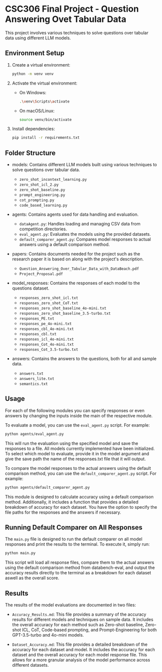 # CSC306 Final Project - Question Answering Ovet Tabular Data

This project involves various techniques to solve questions over tabular data using different LLM models.

## Environment Setup

1. Create a virtual environment:
   ```sh
   python -m venv venv
   ```

2. Activate the virtual environment:
   - On Windows:
     ```sh
     .\venv\Scripts\activate
     ```
   - On macOS/Linux:
     ```sh
     source venv/bin/activate
     ```

3. Install dependencies:
   ```sh
   pip install -r requirements.txt
   ```

## Folder Structure

- models: Contains different LLM models built using various techniques to solve questions over tabular data.
  - `zero_shot_incontext_learning.py`
  - `zero_shot_icl_2.py`
  - `zero_shot_baseline.py`
  - `prompt_engineering.py`
  - `cot_prompting.py`
  - `code_based_learning.py`

- agents: Contains agents used for data handling and evaluation.
  - `dataAgent.py`: Handles loading and managing CSV data from competition directories.
  - `eval_agent.py`: Evaluates the models using the provided datasets.
  - `default_comparer_agent.py`: Compares model responses to actual answers using a default comparison method.

- papers: Contains documents needed for the project such as the research paper it is based on along with the project's description.
  - `Question_Answering_Over_Tabular_Data_with_DataBeach.pdf`
  - `Project_Proposal.pdf`

- model_responses: Contains the responses of each model to the questions dataset.
  - `responses_zero_shot_icl.txt`
  - `responses_zero_shot_CoT.txt`
  - `responses_zero_shot_baseline_4o-mini.txt`
  - `responses_zero_shot_baseline_3.5-turbo.txt`
  - `responses_PE.txt`
  - `responses_pe_4o-mini.txt`
  - `responses_cbl_4o-mini.txt`
  - `responses_cbl.txt`
  - `responses_icl_4o-mini.txt`
  - `responses_Cot_4o-mini.txt`
  - `responses_Cot_3.5-turbo.txt`

- answers: Contains the answers to the questions, both for all and sample data.
  - `answers.txt`
  - `answers_lite.txt`
  - `semantics.txt`

## Usage

For each of the following modules you can specify responses or even answers by changing the inputs inside the main of the respective module.

To evaluate a model, you can use the `eval_agent.py` script. For example:
```sh
python agents/eval_agent.py
```

This will run the evaluation using the specified model and save the responses to a file. All models currently implemented have been initialized. To select which model to evaluate, provide it in the model argument and give the save path the name of the responses.txt file that it will output.

To compare the model responses to the actual answers using the default comparison method, you can use the `default_comparer_agent.py` script. For example:
```sh
python agents/default_comparer_agent.py
```

This module is designed to calculate accuracy using a default comparison method. Additionally, it includes a function that provides a detailed breakdown of accuracy for each dataset. You have the option to specify the file paths for the responses and the answers if necessary.

## Running Default Comparer on All Responses

The `main.py` file is designed to run the default comparer on all model responses and print the results to the terminal. To execute it, simply run:

```sh
python main.py
```

This script will load all response files, compare them to the actual answers using the default comparison method from databench-eval, and output the accuracy results directly to the terminal as a breakdown for each dataset aswell as the overall score.

## Results

The results of the model evaluations are documented in two files:

- `Accuracy_Results.md`: This file provides a summary of the accuracy results for different models and techniques on sample data. It includes the overall accuracy for each method such as Zero-shot baseline, Zero-shot ICL, CoT, Code-based prompting, and Prompt-Engineering for both GPT-3.5-turbo and 4o-mini models.

- `Dataset_Accuracy.md`: This file provides a detailed breakdown of the accuracy for each dataset and model. It includes the accuracy for each dataset and the overall accuracy for each model response file. This allows for a more granular analysis of the model performance across different datasets.

